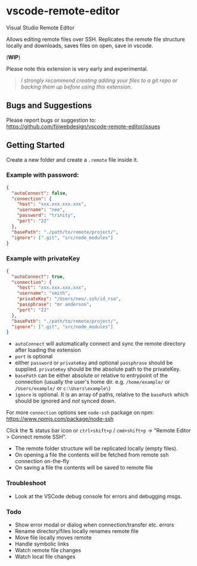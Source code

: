 # vscode-remote-editor

Visual Studio Remote Editor 

Allows editing remote files over SSH. 
Replicates the remote file structure locally and downloads, saves files on open, save in vscode. 

(__WIP__)

Please note this extension is very early and experimental. 

> *I strongly recommend creating adding your files to a git repo or backing them up before using this extension.*


## Bugs and Suggestions

Please report bugs or suggestion to: 
https://github.com/fijiwebdesign/vscode-remote-editor/issues


## Getting Started

Create a new folder and create a `.remote` file inside it.

### Example with password: 
```json
{
  "autoConnect": false,
  "connection": {
    "host": "xxx.xxx.xxx.xxx",
    "username": "neo",
    "password": "trinity",
    "port": "22"
  },
  "basePath": "./path/to/remote/project/",
  "ignore": [".git", "src/node_modules"]
}
```

### Example with privateKey
```json
{
  "autoConnect": true,
  "connection": {
    "host": "xxx.xxx.xxx.xxx",
    "username": "smith",
    "privateKey": "/Users/neo/.ssh/id_rsa",
    "passphrase": "mr anderson",
    "port": "22"
  },
  "basePath": "./path/to/remote/project/",
  "ignore": [".git", "src/node_modules"]
}
```

- `autoConnect` will automatically connect and sync the remote directory after loading the extension
- `port` is optional
- either `password` or `privateKey` and optional `passphrase` should be supplied. `privateKey` should be the absolute path to the privateKey. 
- `basePath` can be either absolute or relative to entrypoint of the connection (usually the user's home dir. e.g. `/home/example/` or `/Users/example/` or `c:\Users\example\`)
- `ignore` is optional. It is an array of paths, relative to the `basePath` which should be ignored and _not_ synced down.

For more `connection` options see `node-ssh` package on npm: https://www.npmjs.com/package/node-ssh

Click the ⇅ status bar icon or `ctrl+shift+p` / `cmd+shift+p` -> "Remote Editor > Connect remote SSH".

* The remote folder structure will be replicated locally (empty files).
* On opening a file the contents will be fetched from remote ssh connection on-the-fly
* On saving a file the contents will be saved to remote file

### Troubleshoot

* Look at the VSCode debug console for errors and debugging msgs. 

### Todo

* Show error modal or dialog when connection/transfer etc. errors 
* Rename directory/files locally renames remote file
* Move file locally moves remote
* Handle symbolic links
* Watch remote file changes
* Watch local file changes





